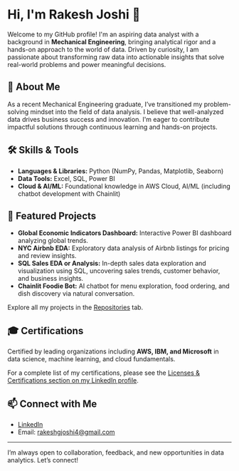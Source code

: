 # Hi, I'm Rakesh Joshi 👋

Welcome to my GitHub profile! I'm an aspiring data analyst with a background in **Mechanical Engineering**, bringing analytical rigor and a hands-on approach to the world of data. Driven by curiosity, I am passionate about transforming raw data into actionable insights that solve real-world problems and power meaningful decisions.

## 🚀 About Me  
As a recent Mechanical Engineering graduate, I’ve transitioned my problem-solving mindset into the field of data analysis. I believe that well-analyzed data drives business success and innovation. I'm eager to contribute impactful solutions through continuous learning and hands-on projects.

## 🛠️ Skills & Tools
- **Languages & Libraries:** Python (NumPy, Pandas, Matplotlib, Seaborn)
- **Data Tools:** Excel, SQL, Power BI
- **Cloud & AI/ML:** Foundational knowledge in AWS Cloud, AI/ML (including chatbot development with Chainlit)

## 📂 Featured Projects
- **Global Economic Indicators Dashboard:** Interactive Power BI dashboard analyzing global trends.
- **NYC Airbnb EDA:** Exploratory data analysis of Airbnb listings for pricing and review insights.
- **SQL Sales EDA or Analysis:** In-depth sales data exploration and visualization using SQL, uncovering sales trends, customer behavior, and business insights.
- **Chainlit Foodie Bot:** AI chatbot for menu exploration, food ordering, and dish discovery via natural conversation.

Explore all my projects in the [Repositories](https://github.com/rakeshjoshi4?tab=repositories) tab.

## 🎓 Certifications
Certified by leading organizations including **AWS, IBM, and Microsoft** in data science, machine learning, and cloud fundamentals.

For a complete list of my certifications, please see the [Licenses & Certifications section on my LinkedIn profile](https://www.linkedin.com/in/rakeshgjoshi/details/certifications/).

## 📫 Connect with Me
- [LinkedIn](https://www.linkedin.com/in/rakeshgjoshi/)
- Email: rakeshgjoshi4@gmail.com

---

I’m always open to collaboration, feedback, and new opportunities in data analytics. Let’s connect!

